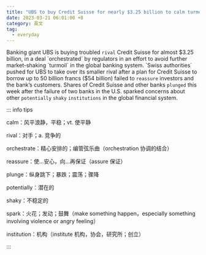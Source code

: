 ```yaml
---
title: "UBS to buy Credit Suisse for nearly $3.25 billion to calm turmoil"
date: 2023-03-21 06:01:00 +8
category: 英文
tag:
  - everyday
---
```


Banking giant UBS is buying troubled `rival` Credit Suisse for almost $3.25 billion, in a deal `orchestrated` by regulators in an effort to avoid further market-shaking `turmoil` in the global banking system. `Swiss authorities` pushed for UBS to take over its smaller rival after a plan for Credit Suisse to borrow up to 50 billion francs ($54 billion) failed to `reassure` investors and the bank’s customers. Shares of Credit Suisse and other banks `plunged` this week after the failure of two banks in the U.S. sparked concerns about other `potentially` `shaky` `institutions` in the global financial system.

::: info tips

calm：风平浪静，平稳；vt. 使平静

rival：对手；a. 竞争的

orchestrate：精心安排的；编管弦乐曲（orchestration 协调的结合）

reassure：使...安心，向...再保证（assure 保证）

plunge：纵身跳下；暴跌；震荡；骤降

potentially：潜在的

shaky：不稳定的

spark：火花；发动；鼓舞（make something happen，especially something involving violence or angry feeling）

institution：机构（institute 机构，协会，研究所；创立）

:::
